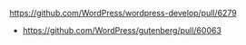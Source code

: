 https://github.com/WordPress/wordpress-develop/pull/6279

* https://github.com/WordPress/gutenberg/pull/60063
